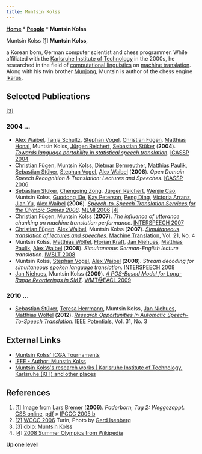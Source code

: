 ```yaml
---
title: Muntsin Kolss
---
```

**[Home](Home "Home") \* [People](People "People") \* Muntsin Kolss**



 [](File:MuntsinKolss.jpg) Muntsin Kolss <a id="cite-note-1" href="#cite-ref-1">[1]</a> 
**Muntsin Kolss**,  

a Korean born, German computer scientist and chess programmer.
While affiliated with the [Karlsruhe Institute of Technology](https://en.wikipedia.org/wiki/Karlsruhe_Institute_of_Technology) in the 2000s, he researched in the field of [computational linguistics](https://en.wikipedia.org/wiki/Computational_linguistics) on [machine translation](https://en.wikipedia.org/wiki/Machine_translation). 
Along with his twin brother [Munjong](Munjong_Kolss "Munjong Kolss"), Muntsin is author of the chess engine [Ikarus](Ikarus "Ikarus"). 



## Selected Publications


<a id="cite-note-3" href="#cite-ref-3">[3]</a>



### 2004 ...


* [Alex Waibel](Mathematician#AWaibel "Mathematician"), [Tanja Schultz](https://dblp.org/pers/hd/s/Schultz:Tanja), [Stephan Vogel](https://dblp.org/pers/hd/v/Vogel:Stephan), [Christian Fügen](https://www.linkedin.com/in/fuegen/), [Matthias Honal](https://dblp.org/pers/hd/h/Honal:Matthias), Muntsin Kolss, [Jürgen Reichert](https://dblp.org/pers/hd/r/Reichert:J=uuml=rgen), [Sebastian Stüker](https://scholar.google.com/citations?user=jRWyyyMAAAAJ&hl=en) (**2004**). *[Towards language portability in statistical speech translation](https://ieeexplore.ieee.org/document/1326657)*. [ICASSP 2004](https://dblp.org/db/conf/icassp/icassp2004-3.html)
* [Christian Fügen](https://www.linkedin.com/in/fuegen/), Muntsin Kolss, [Dietmar Bernreuther](https://dblp.org/pers/hd/b/Bernreuther:Dietmar), [Matthias Paulik](https://dblp.org/pers/hd/p/Paulik:Matthias), [Sebastian Stüker](https://scholar.google.com/citations?user=jRWyyyMAAAAJ&hl=en), [Stephan Vogel](https://dblp.org/pers/hd/v/Vogel:Stephan), [Alex Waibel](Mathematician#AWaibel "Mathematician") (**2006**). *Open Domain Speech Recognition & Translation: Lectures and Speeches*. [ICASSP 2006](https://dblp.org/db/conf/icassp/icassp2006-1.html)
* [Sebastian Stüker](https://dblp.org/pers/hd/s/St=uuml=ker:Sebastian), [Chengqing Zong](https://dblp.org/pers/hd/z/Zong:Chengqing), [Jürgen Reichert](https://dblp.org/pers/hd/r/Reichert:J=uuml=rgen), [Wenjie Cao](https://dblp.org/pers/hd/c/Cao:Wenjie), Muntsin Kolss, [Guodong Xie](https://dblp.org/pers/hd/x/Xie:Guodong), [Kay Peterson](https://dblp.org/pers/hd/p/Peterson:Kay), [Peng Ding](https://dblp.org/pers/hd/d/Ding:Peng), [Victoria Arranz](https://dblp.org/pers/hd/a/Arranz:Victoria), [Jian Yu](https://dblp.org/pers/hd/y/Yu:Jian), [Alex Waibel](Mathematician#AWaibel "Mathematician") (**2006**). *[Speech-to-Speech Translation Services for the Olympic Games 2008](https://link.springer.com/chapter/10.1007/11965152_27)*. [MLMI 2006](https://dblp.org/db/conf/mlmi/mlmi2006) <a id="cite-note-4" href="#cite-ref-4">[4]</a>
* [Christian Fügen](https://www.linkedin.com/in/fuegen/), Muntsin Kolss (**2007**). *The influence of utterance chunking on machine translation performance*. [INTERSPEECH 2007](https://dblp.org/db/conf/interspeech/interspeech2007.html)
* [Christian Fügen](https://www.linkedin.com/in/fuegen/), [Alex Waibel](Mathematician#AWaibel "Mathematician"), Muntsin Kolss (**2007**). *[Simultaneous translation of lectures and speeches](https://link.springer.com/article/10.1007/s10590-008-9047-0)*. [Machine Translation](https://link.springer.com/journal/10590), Vol. 21, No. 4
* Muntsin Kolss, [Matthias Wölfel](https://dblp.org/pers/hd/w/W=ouml=lfel:Matthias), [Florian Kraft](https://dblp.org/pers/hd/k/Kraft:Florian), [Jan Niehues](https://dblp.org/pers/hd/n/Niehues:Jan), [Matthias Paulik](https://dblp.org/pers/hd/p/Paulik:Matthias), [Alex Waibel](Mathematician#AWaibel "Mathematician") (**2008**). *Simultaneous German-English lecture translation*. [IWSLT 2008](https://dblp.org/db/conf/iwslt/iwslt2008.html)
* Muntsin Kolss, [Stephan Vogel](https://dblp.org/pers/hd/v/Vogel:Stephan), [Alex Waibel](Mathematician#AWaibel "Mathematician") (**2008**). *Stream decoding for simultaneous spoken language translation*. [INTERSPEECH 2008](https://dblp.org/db/conf/interspeech/interspeech2008.html)
* [Jan Niehues](https://dblp.org/pers/hd/n/Niehues:Jan), Muntsin Kolss (**2009**). *[A POS-Based Model for Long-Range Reorderings in SMT](https://aclweb.org/anthology/papers/W/W09/W09-0435/)*. [WMT@EACL 2009](https://dblp.org/db/conf/wmt/wmt2009.html)


### 2010 ...


* [Sebastian Stüker](https://scholar.google.com/citations?user=jRWyyyMAAAAJ&hl=en), [Teresa Herrmann](https://www.linkedin.com/in/teresa-herrmann-357189b2), Muntsin Kolss, [Jan Niehues](https://dblp.org/pers/hd/n/Niehues:Jan), [Matthias Wölfel](https://dblp.org/pers/hd/w/W=ouml=lfel:Matthias) (**2012**). *[Research Opportunities In Automatic Speech-To-Speech Translation](https://ieeexplore.ieee.org/document/6193308)*. [IEEE Potentials](IEEE#Potentials "IEEE"), Vol. 31, No. 3


## External Links


* [Muntsin Kolss' ICGA Tournaments](https://www.game-ai-forum.org/icga-tournaments/person.php?id=108)
* [IEEE - Author: Munstin Kolss](https://ieeexplore.ieee.org/author/37283427100)
* [Muntsin Kolss's research works | Karlsruhe Institute of Technology, Karlsruhe (KIT) and other places](https://www.researchgate.net/scientific-contributions/26042698_Muntsin_Kolss)


## References


1. <a id="cite-ref-1" href="#cite-note-1">[1]</a> Image from [Lars Bremer](Lars_Bremer "Lars Bremer") (**2006**). *Paderborn, Tag 2: Weggezappt*. [CSS online](Computerschach_und_Spiele "Computerschach und Spiele"), [pdf](http://computerschach.de/Files/2006/Paderborn,%20Tag%202:%20Weggezappt.pdf) » [IPCCC 2005 b](IPCCC_2005_b "IPCCC 2005 b")
2. <a id="cite-ref-2" href="#cite-note-2">[2]</a> [WCCC 2006](WCCC_2006 "WCCC 2006") Turin, Photo by [Gerd Isenberg](Gerd_Isenberg "Gerd Isenberg")
3. <a id="cite-ref-3" href="#cite-note-3">[3]</a> [dblp: Muntsin Kolss](https://dblp.org/pers/hd/k/Kolss:Muntsin)
4. <a id="cite-ref-4" href="#cite-note-4">[4]</a> [2008 Summer Olympics from Wikipedia](https://en.wikipedia.org/wiki/2008_Summer_Olympics)

**[Up one level](People "People")**







 
